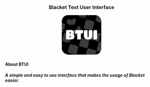 <div align="center">
    <h3>Blacket Text User Interface</h3>
    <img src="./assets/logo.png" height="130" width="130"/>
</div>
<h4>About BTUI<h4>
<h5>A simple and easy to use interface that makes the usage of Blacket easier.</h5>